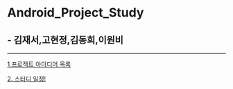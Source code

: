# Android_Project_Study

## - 김재서,고현정,김동희,이원비

---

[1.프로젝트 아이디어 목록](./doc/project_list.md)

[2. 스터디 일정!](./doc/study_schedule.md)

